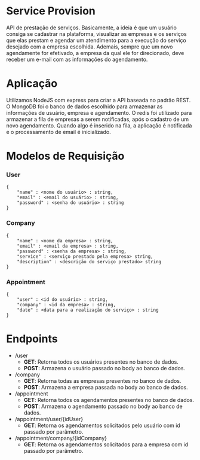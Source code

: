 # Service Provision
API de prestação de serviços. Basicamente, a ideia é que um usuário consiga se cadastrar na plataforma, visualizar as empresas e os serviços que elas prestam e agendar um atendimento para a execução do serviço desejado com a empresa escolhida. Ademais, sempre que um novo agendamente for efetivado, a empresa da qual ele for direcionado, deve receber um e-mail com as informações do agendamento.

# Aplicação
Utilizamos NodeJS com express para criar a API baseada no padrão REST. O MongoDB foi o banco de dados escolhido para armazenar as informações de usuário, empresa e agendamento. O redis foi utilizado para armazenar a fila de empresas a serem notificadas, após o cadastro de um novo agendamento. Quando algo é inserido na fila, a aplicação é notificada e o processamento de email é inicializado.


# Modelos de Requisição
### User
```bson
{
    "name" : <nome do usuário> : string,
    "email" : <email do usuário> : string,
	"password" : <senha do usuário> : string
}
```
### Company
```bson
{
   	"name" : <nome da empresa> : string,
	"email" : <email da empresa> : string,
	"password" : <senha da empresa> : string,
	"service" : <serviço prestado pela empresa> string,
	"description" : <descrição do serviço prestado> string
}
```

### Appointment
```bson
{
   	"user" : <id do usuário> : string,
	"company" : <id da empresa> : string,
	"date" : <data para a realização do serviço> : string
}
```

# Endpoints
* /user
	* **GET**: Retorna todos os usuários presentes no banco de dados.
	* **POST**: Armazena o usuário passado no body ao banco de dados.
* /company
	* **GET**: Retorna todas as empresas presentes no banco de dados.
    * **POST**: Armazena a empresa passada no body ao banco de dados.
* /appointment
    * **GET**: Retorna todos os agendamentos presentes no banco de dados.
    * **POST**: Armazena o agendamento passado no body ao banco de dados. 
* /appointment/user/{idUser}
	* **GET**: Retorna os agendamentos solicitados pelo usuário com id passado por parâmetro.
* /appointment/company/{idCompany}
	* **GET**: Retorna os agendamentos solicitados para a empresa com id passado por parâmetro.



